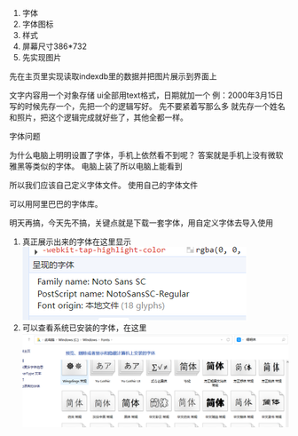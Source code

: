 1. 字体
2. 字体图标
3. 样式
4. 屏幕尺寸386*732
5. 先实现图片

先在主页里实现读取indexdb里的数据并把图片展示到界面上

文字内容用一个对象存储 ui全部用text格式，日期就加一个 例：2000年3月15日
写的时候先存一个，先把一个的逻辑写好。
先不要紧着写那么多
就先存一个姓名和照片，把这个逻辑完成就好些了，其他全都一样。

字体问题

为什么电脑上明明设置了字体，手机上依然看不到呢？
答案就是手机上没有微软雅黑等类似的字体。
电脑上装了所以电脑上能看到

所以我们应该自己定义字体文件。
使用自己的字体文件

可以用阿里巴巴的字体库。

明天再搞，今天先不搞，关键点就是下载一套字体，用自定义字体去导入使用

1. 真正展示出来的字体在这里显示
![alt text](image.png)
2. 可以查看系统已安装的字体，在这里
![alt text](image-1.png)